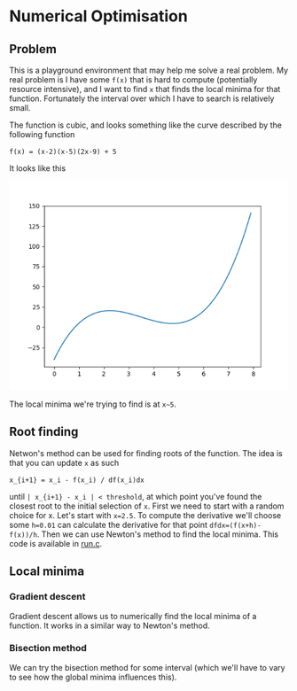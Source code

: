 # Numerical Optimisation

## Problem

This is a playground environment that may help me solve a real problem. My real problem is I have some `f(x)` that is hard to compute (potentially resource intensive), and I want to find `x` that finds the local minima for that function. Fortunately the interval over which I have to search is relatively small. 

The function is cubic, and looks something like the curve described by the following function

```
f(x) = (x-2)(x-5)(2x-9) + 5
```

It looks like this

![func.png](func.png)

The local minima we're trying to find is at `x~5`.

## Root finding

Netwon's method can be used for finding roots of the function. The idea is that you can update `x` as such

```
x_{i+1} = x_i - f(x_i) / df(x_i)dx
```

until `| x_{i+1} - x_i | < threshold`, at which point you've found the closest root to the initial selection of `x`. First we need to start with a random choice for x. Let's start with `x=2.5`. To compute the derivative we'll choose some `h=0.01` can calculate the derivative for that point `dfdx=(f(x+h)-f(x))/h`. Then we can use Newton's method to find the local minima. This code is available in [run.c](run.c).

## Local minima

### Gradient descent

Gradient descent allows us to numerically find the local minima of a function. It works in a similar way to Newton's method.

### Bisection method

We can try the bisection method for some interval (which we'll have to vary to see how the global minima influences this).
